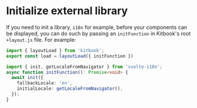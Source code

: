 # Initialize external library

If you need to init a library, `i18n` for example, before your components can be displayed, you can do such by passing an `initFunction` in Kitbook's root `+layout.js` file. For example:

```ts title="src/kibook/+layout.ts" {2, 5-10}
import { layoutLoad } from 'kitbook';
export const load = layoutLoad({ initFunction })

import { init, getLocaleFromNavigator } from 'svelte-i18n';
async function initFunction(): Promise<void> {
  await init({
    fallbackLocale: 'en',
    initialLocale: getLocaleFromNavigator(),
  });
}
```